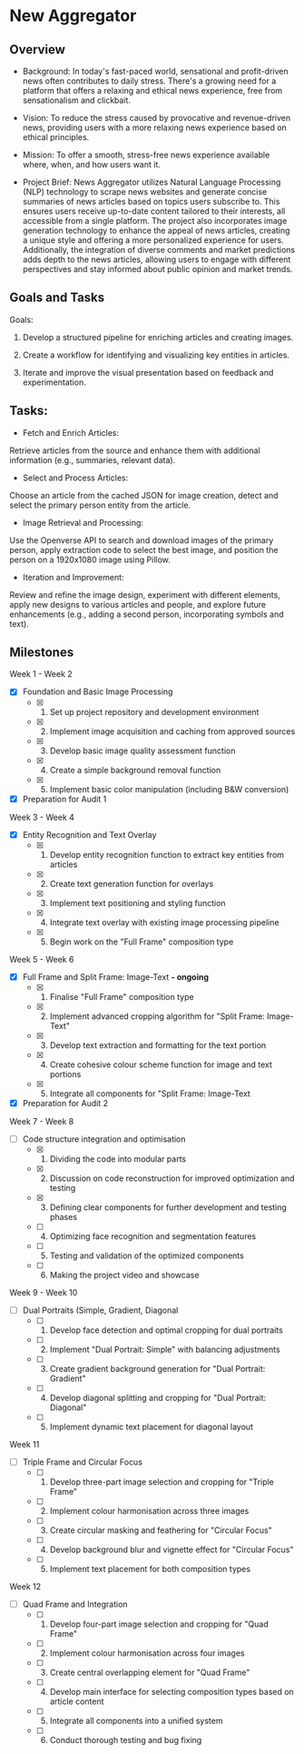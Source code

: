 # New Aggregator
## Overview
- Background:
In today's fast-paced world, sensational and profit-driven news often contributes to daily stress. There's a growing need for a platform that offers a relaxing and ethical news experience, free from sensationalism and clickbait.

 - Vision:
To reduce the stress caused by provocative and revenue-driven news, providing users with a more relaxing news experience based on ethical principles.

 - Mission:
To offer a smooth, stress-free news experience available where, when, and how users want it.

 - Project Brief:
News Aggregator utilizes Natural Language Processing (NLP) technology to scrape news websites and generate concise summaries of news articles based on topics users subscribe to. This ensures users receive up-to-date content tailored to their interests, all accessible from a single platform. The project also incorporates image generation technology to enhance the appeal of news articles, creating a unique style and offering a more personalized experience for users. Additionally, the integration of diverse comments and market predictions adds depth to the news articles, allowing users to engage with different perspectives and stay informed about public opinion and market trends.

## Goals and Tasks
Goals:
1. Develop a structured pipeline for enriching articles and creating images.

2. Create a workflow for identifying and visualizing key entities in articles.

3. Iterate and improve the visual presentation based on feedback and experimentation.

## Tasks:
 - Fetch and Enrich Articles:

Retrieve articles from the source and enhance them with additional information (e.g., summaries, relevant data).

 - Select and Process Articles:

Choose an article from the cached JSON for image creation, detect and select the primary person entity from the article.

 - Image Retrieval and Processing:

Use the Openverse API to search and download images of the primary person, apply extraction code to select the best image, and position the person on a 1920x1080 image using Pillow.

 - Iteration and Improvement:

Review and refine the image design, experiment with different elements, apply new designs to various articles and people, and explore future enhancements (e.g., adding a second person, incorporating symbols and text).


## Milestones
Week 1 - Week 2
  * [x] Foundation and Basic Image Processing
      * [x]  1. Set up project repository and development environment
      * [x]  2. Implement image acquisition and caching from approved sources
      * [x]  3. Develop basic image quality assessment function
      * [x]  4. Create a simple background removal function
      * [x]  5. Implement basic color manipulation (including B&W conversion)
  * [x] Preparation for Audit 1
   
Week 3 - Week 4       
  * [x] Entity Recognition and Text Overlay
      * [x]  1. Develop entity recognition function to extract key entities from articles
      * [x]  2. Create text generation function for overlays
      * [x]  3. Implement text positioning and styling function
      * [x]  4. Integrate text overlay with existing image processing pipeline
      * [x]  5. Begin work on the "Full Frame" composition type
    
Week 5 - Week 6
  * [x] Full Frame and Split Frame: Image-Text  **- ongoing**
      * [x] 1. Finalise "Full Frame" composition type
      * [x] 2. Implement advanced cropping algorithm for "Split Frame: Image-Text"
      * [x] 3. Develop text extraction and formatting for the text portion
      * [x] 4. Create cohesive colour scheme function for image and text portions
      * [x] 5. Integrate all components for "Split Frame: Image-Text
  * [x] Preparation for Audit 2

Week 7 - Week 8
  * [ ] Code structure integration and optimisation
      * [x] 1. Dividing the code into modular parts
      * [x] 2. Discussion on code reconstruction for improved optimization and testing
      * [x] 3. Defining clear components for further development and testing phases
      * [ ] 4. Optimizing face recognition and segmentation features
      * [ ] 5. Testing and validation of the optimized components
      * [ ] 6. Making the project video and showcase 
       
Week 9 - Week 10
  * [ ] Dual Portraits (Simple, Gradient, Diagonal
      * [ ] 1. Develop face detection and optimal cropping for dual portraits
      * [ ] 2. Implement "Dual Portrait: Simple" with balancing adjustments
      * [ ] 3. Create gradient background generation for "Dual Portrait: Gradient"
      * [ ] 4. Develop diagonal splitting and cropping for "Dual Portrait: Diagonal"
      * [ ] 5. Implement dynamic text placement for diagonal layout
   
Week 11
  * [ ] Triple Frame and Circular Focus
      * [ ] 1. Develop three-part image selection and cropping for "Triple Frame"
      * [ ] 2. Implement colour harmonisation across three images
      * [ ] 3. Create circular masking and feathering for "Circular Focus"
      * [ ] 4. Develop background blur and vignette effect for "Circular Focus"
      * [ ] 5. Implement text placement for both composition types
   
Week 12
  * [ ] Quad Frame and Integration
      * [ ] 1. Develop four-part image selection and cropping for "Quad Frame"
      * [ ] 2. Implement colour harmonisation across four images
      * [ ] 3. Create central overlapping element for "Quad Frame"
      * [ ] 4. Develop main interface for selecting composition types based on article content
      * [ ] 5. Integrate all components into a unified system
      * [ ] 6. Conduct thorough testing and bug fixing
